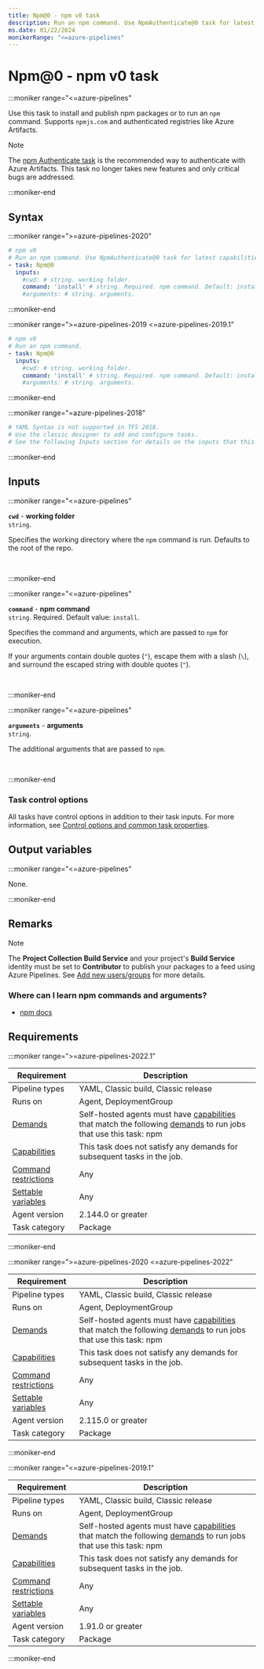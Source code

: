 ```yaml
---
title: Npm@0 - npm v0 task
description: Run an npm command. Use NpmAuthenticate@0 task for latest capabilities.
ms.date: 01/22/2024
monikerRange: "<=azure-pipelines"
---
```


# Npm@0 - npm v0 task

<!-- :::description::: -->
:::moniker range="<=azure-pipelines"

<!-- :::editable-content name="description"::: -->
Use this task to install and publish npm packages or to run an `npm` command. Supports `npmjs.com` and authenticated registries like Azure Artifacts.

>[!NOTE]
> The [npm Authenticate task](/azure/devops/pipelines/tasks/reference/npm-authenticate-v0) is the recommended way to authenticate with Azure Artifacts. This task no longer takes new features and only critical bugs are addressed.
<!-- :::editable-content-end::: -->

:::moniker-end
<!-- :::description-end::: -->

<!-- :::syntax::: -->
## Syntax

:::moniker range=">=azure-pipelines-2020"

```yaml
# npm v0
# Run an npm command. Use NpmAuthenticate@0 task for latest capabilities.
- task: Npm@0
  inputs:
    #cwd: # string. working folder. 
    command: 'install' # string. Required. npm command. Default: install.
    #arguments: # string. arguments.
```

:::moniker-end

:::moniker range=">=azure-pipelines-2019 <=azure-pipelines-2019.1"

```yaml
# npm v0
# Run an npm command.
- task: Npm@0
  inputs:
    #cwd: # string. working folder. 
    command: 'install' # string. Required. npm command. Default: install.
    #arguments: # string. arguments.
```

:::moniker-end

:::moniker range="=azure-pipelines-2018"

```yaml
# YAML Syntax is not supported in TFS 2018.
# Use the classic designer to add and configure tasks.
# See the following Inputs section for details on the inputs that this task supports.
```

:::moniker-end
<!-- :::syntax-end::: -->

<!-- :::inputs::: -->
## Inputs

<!-- :::item name="cwd"::: -->
:::moniker range="<=azure-pipelines"

**`cwd`** - **working folder**<br>
`string`.<br>
<!-- :::editable-content name="helpMarkDown"::: -->
Specifies the working directory where the `npm` command is run. Defaults to the root of the repo.
<!-- :::editable-content-end::: -->
<br>

:::moniker-end
<!-- :::item-end::: -->
<!-- :::item name="command"::: -->
:::moniker range="<=azure-pipelines"

**`command`** - **npm command**<br>
`string`. Required. Default value: `install`.<br>
<!-- :::editable-content name="helpMarkDown"::: -->
Specifies the command and arguments, which are passed to `npm` for execution.

If your arguments contain double quotes (`"`), escape them with a slash (`\`), and surround the escaped string with double quotes (`"`).
<!-- :::editable-content-end::: -->
<br>

:::moniker-end
<!-- :::item-end::: -->
<!-- :::item name="arguments"::: -->
:::moniker range="<=azure-pipelines"

**`arguments`** - **arguments**<br>
`string`.<br>
<!-- :::editable-content name="helpMarkDown"::: -->
The additional arguments that are passed to `npm`.
<!-- :::editable-content-end::: -->
<br>

:::moniker-end
<!-- :::item-end::: -->

### Task control options

All tasks have control options in addition to their task inputs. For more information, see [Control options and common task properties](/azure/devops/pipelines/yaml-schema/steps-task#common-task-properties).
<!-- :::inputs-end::: -->

<!-- :::outputVariables::: -->
## Output variables

:::moniker range="<=azure-pipelines"

None.

:::moniker-end
<!-- :::outputVariables-end::: -->

<!-- :::remarks::: -->
<!-- :::editable-content name="remarks"::: -->
## Remarks

> [!NOTE]
> The **Project Collection Build Service** and your project's **Build Service** identity must be set to **Contributor** to publish your packages to a feed using Azure Pipelines. See [Add new users/groups](/azure/devops/artifacts/feeds/feed-permissions#configure-feed-settings) for more details.

### Where can I learn npm commands and arguments?

* [npm docs](https://docs.npmjs.com/)
<!-- :::editable-content-end::: -->
<!-- :::remarks-end::: -->

<!-- :::examples::: -->
<!-- :::editable-content name="examples"::: -->
<!-- :::editable-content-end::: -->
<!-- :::examples-end::: -->

<!-- :::properties::: -->
## Requirements

:::moniker range=">=azure-pipelines-2022.1"

| Requirement | Description |
|-------------|-------------|
| Pipeline types | YAML, Classic build, Classic release |
| Runs on | Agent, DeploymentGroup |
| [Demands](/azure/devops/pipelines/process/demands) | Self-hosted agents must have [capabilities](/azure/devops/pipelines/agents/agents#capabilities) that match the following [demands](/azure/devops/pipelines/process/demands) to run jobs that use this task: npm |
| [Capabilities](/azure/devops/pipelines/agents/agents#capabilities) | This task does not satisfy any demands for subsequent tasks in the job. |
| [Command restrictions](/azure/devops/pipelines/security/templates#agent-logging-command-restrictions) | Any |
| [Settable variables](/azure/devops/pipelines/security/templates#agent-logging-command-restrictions) | Any |
| Agent version |  2.144.0 or greater |
| Task category | Package |

:::moniker-end

:::moniker range=">=azure-pipelines-2020 <=azure-pipelines-2022"

| Requirement | Description |
|-------------|-------------|
| Pipeline types | YAML, Classic build, Classic release |
| Runs on | Agent, DeploymentGroup |
| [Demands](/azure/devops/pipelines/process/demands) | Self-hosted agents must have [capabilities](/azure/devops/pipelines/agents/agents#capabilities) that match the following [demands](/azure/devops/pipelines/process/demands) to run jobs that use this task: npm |
| [Capabilities](/azure/devops/pipelines/agents/agents#capabilities) | This task does not satisfy any demands for subsequent tasks in the job. |
| [Command restrictions](/azure/devops/pipelines/security/templates#agent-logging-command-restrictions) | Any |
| [Settable variables](/azure/devops/pipelines/security/templates#agent-logging-command-restrictions) | Any |
| Agent version |  2.115.0 or greater |
| Task category | Package |

:::moniker-end

:::moniker range="<=azure-pipelines-2019.1"

| Requirement | Description |
|-------------|-------------|
| Pipeline types | YAML, Classic build, Classic release |
| Runs on | Agent, DeploymentGroup |
| [Demands](/azure/devops/pipelines/process/demands) | Self-hosted agents must have [capabilities](/azure/devops/pipelines/agents/agents#capabilities) that match the following [demands](/azure/devops/pipelines/process/demands) to run jobs that use this task: npm |
| [Capabilities](/azure/devops/pipelines/agents/agents#capabilities) | This task does not satisfy any demands for subsequent tasks in the job. |
| [Command restrictions](/azure/devops/pipelines/security/templates#agent-logging-command-restrictions) | Any |
| [Settable variables](/azure/devops/pipelines/security/templates#agent-logging-command-restrictions) | Any |
| Agent version |  1.91.0 or greater |
| Task category | Package |

:::moniker-end
<!-- :::properties-end::: -->

<!-- :::see-also::: -->
<!-- :::editable-content name="seeAlso"::: -->
<!-- :::editable-content-end::: -->
<!-- :::see-also-end::: -->